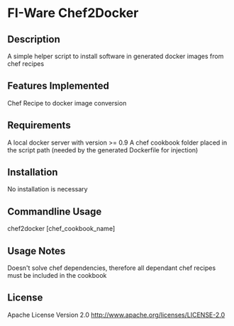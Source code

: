 FI-Ware Chef2Docker
======================

Description
-----------

A simple helper script to install software in generated docker images from chef recipes

Features Implemented
--------------------
Chef Recipe to docker image conversion

Requirements
------------
A local docker server with version >= 0.9
A chef cookbook folder placed in the script path (needed by the generated Dockerfile for injection)

Installation
------------
No installation is necessary

Commandline Usage
-----------------

chef2docker [chef_cookbook_name]

Usage Notes
-----------

Doesn't solve chef dependencies, therefore all dependant chef recipes must be included in the cookbook

License
-------

Apache License Version 2.0 <http://www.apache.org/licenses/LICENSE-2.0>
